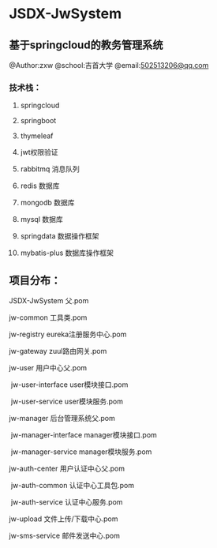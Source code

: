 # JSDX-JwSystem
## 基于springcloud的教务管理系统
@Author:zxw
@school:吉首大学
@email:502513206@qq.com
### 技术栈：

1.   springcloud

2.   springboot

3.   thymeleaf

4.  jwt权限验证

5.   rabbitmq 消息队列

6.   redis 数据库

7.   mongodb 数据库

8.   mysql 数据库

9.   springdata 数据操作框架

10.   mybatis-plus 数据库操作框架

    

## 项目分布：

JSDX-JwSystem 父.pom

jw-common 工具类.pom

jw-registry eureka注册服务中心.pom

jw-gateway  zuul路由网关.pom

jw-user 用户中心父.pom

​	jw-user-interface user模块接口.pom

​	jw-user-service   user模块服务.pom

jw-manager 后台管理系统父.pom

​	jw-manager-interface manager模块接口.pom

​	jw-manager-service   manager模块服务.pom

jw-auth-center 用户认证中心父.pom

​	jw-auth-common  认证中心工具包.pom

​	jw-auth-service 认证中心服务.pom

jw-upload 文件上传/下载中心.pom

jw-sms-service 邮件发送中心.pom
